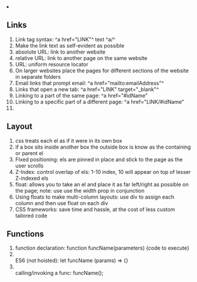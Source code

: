 <ol></ol>
<li></li>
<h2>Links</h2>
<ol>
<li>Link tag syntax: ^a href="LINK"^ text ^a/^  </li>
<li>Make the link text as self-evident as possible</li>
<li>absolute URL: link to another website</li>
<li>relative URL: link to another page on the same website</li>
<li>URL: uniform resource locator</li>
<li>On larger websites place the pages for different sections of the website in separate folders</li>
<li>Email links that prompt email: ^a href="mailto:emailAddress"^</li>
<li>Links that open a new tab: ^a href="LINK" target="_blank"^
<li>Linking to a part of the same page: ^a href="#idName"</li>
<li>Linking to a specific part of a different page: ^a href="LINK/#idName"</li>
<li></li>
</ol>
<h2>Layout</h2>
<ol>
<li>css treats each el as if it were in its own box</li>
<li>if a box sits inside another box the outside box is know as the containing or parent el</li>
<li>FIxed positioning: els are pinned in place and stick to the page as the user scrolls</li>
<li>Z-Index: control overlap of els: 1-10 index, 10 will appear on top of lesser Z-indexed els</li>
<li>float: allows you to take an el and place it as far left/right as possible on the page; note: use use the width prop in conjunction</li>
<li>Using floats to make multi-column layouts: use div to assign each column and then use float on each div</li>
<li>CSS frameworks: save time and hassle, at the cost of less custom tailored code</li>
</ol>
<h2>Functions</h2>
<ol>
<li>function declaration: function funcName(parameters) {code to execute}</li>
<li></li>ES6 (not hoisted): let funcName (params) => {}
<li></li>calling/invoking a func: funcName();
</ol>

